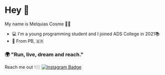 # Hey 👋

My name is Melquias Cosme 👨‍💻

- 💻 I'm a young programming student and I joined ADS College in 2021📚
- 📍 From PB, 🇧🇷

### 🌍 "Run, live, dream and reach." 
Reach me out 👇🏼
 [![Instagram Badge](https://img.shields.io/badge/-Instagram-green?style=flat-square&logo=Instagram&logoColor=white&link=https://www.instagram.com/melk_cosme)](https://www.instagram.com/melk_cosme/)
